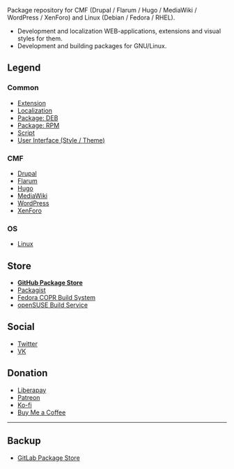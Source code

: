 Package repository for CMF (Drupal / Flarum / Hugo / MediaWiki / WordPress / XenForo) and Linux (Debian / Fedora / RHEL).

- Development and localization WEB-applications, extensions and visual styles for them.
- Development and building packages for GNU/Linux.

## Legend

### Common

- [Extension](https://github.com/search?q=topic:extension+org:pkgstore&type=Repositories)
- [Localization](https://github.com/search?q=topic:l10n+org:pkgstore&type=Repositories)
- [Package: DEB](https://github.com/search?q=topic:deb+org:pkgstore&type=Repositories)
- [Package: RPM](https://github.com/search?q=topic:rpm+org:pkgstore&type=Repositories)
- [Script](https://github.com/search?q=topic:script+org:pkgstore&type=Repositories)
- [User Interface (Style / Theme)](https://github.com/search?q=topic:ui+org:pkgstore&type=Repositories)

### CMF

- [Drupal](https://github.com/search?q=topic:drupal+org:pkgstore&type=Repositories)
- [Flarum](https://github.com/search?q=topic:flarum+org:pkgstore&type=Repositories)
- [Hugo](https://github.com/search?q=topic:hugo+org:pkgstore&type=Repositories)
- [MediaWiki](https://github.com/search?q=topic:mediawiki+org:pkgstore&type=Repositories)
- [WordPress](https://github.com/search?q=topic:wordpress+org:pkgstore&type=Repositories)
- [XenForo](https://github.com/search?q=topic:xenforo+org:pkgstore&type=Repositories)

### OS

- [Linux](https://github.com/search?q=topic:linux+org:pkgstore&type=Repositories)

## Store

- [**GitHub Package Store**](https://github.com/pkgstore)
- [Packagist](https://packagist.org/packages/pkgstore)
- [Fedora COPR Build System](https://copr.fedorainfracloud.org/coprs/pkgstore)
- [openSUSE Build Service](https://build.opensuse.org/users/pkgstore)

## Social

- [Twitter](https://twitter.com/pkgstore)
- [VK](https://vk.com/pkgstore)

## Donation

- [Liberapay](https://liberapay.com/pkgstore)
- [Patreon](https://patreon.com/pkgstore)
- [Ko-fi](https://ko-fi.com/pkgstore)
- [Buy Me a Coffee](https://buymeacoffee.com/pkgstore)

---

## Backup

- [GitLab Package Store](https://gitlab.com/pkgstore)
